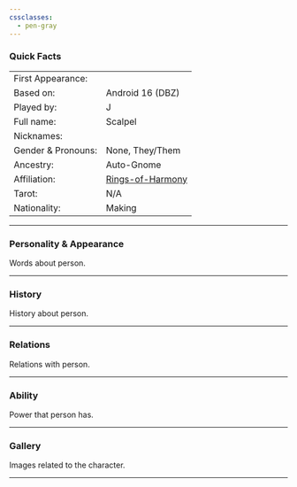```yaml
---
cssclasses:
  - pen-gray
---
```

### Quick Facts

|                    |                                                |
| ------------------ | ---------------------------------------------- |
| First Appearance:  |                                                |
| Based on:          | Android 16 (DBZ)                               |
| Played by:         | J                                              |
| Full name:         | Scalpel                                        |
| Nicknames:         |                                                |
| Gender & Pronouns: | None, They/Them                                |
| Ancestry:          | Auto-Gnome                                     |
| Affiliation:       | [Rings-of-Harmony](../Rings-of-Harmony.md) |
| Tarot:             | N/A                                            |
| Nationality:       | Making                                         |
***
### Personality & Appearance
Words about person.

***
### History
History about person.

***
### Relations
Relations with person.

***
### Ability
Power that person has.

***
### Gallery
Images related to the character.

***
